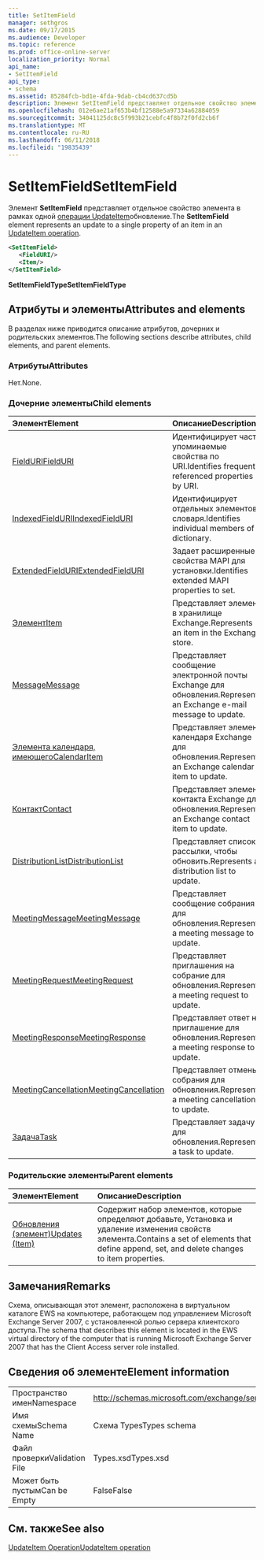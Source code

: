 ```yaml
---
title: SetItemField
manager: sethgros
ms.date: 09/17/2015
ms.audience: Developer
ms.topic: reference
ms.prod: office-online-server
localization_priority: Normal
api_name:
- SetItemField
api_type:
- schema
ms.assetid: 85284fcb-bd1e-4fda-9dab-cb4cd637cd5b
description: Элемент SetItemField представляет отдельное свойство элемента в рамках одной операции UpdateItem обновление.
ms.openlocfilehash: 012e6ae21af653b4bf12588e5a97334a62884059
ms.sourcegitcommit: 34041125dc8c5f993b21cebfc4f8b72f0fd2cb6f
ms.translationtype: MT
ms.contentlocale: ru-RU
ms.lasthandoff: 06/11/2018
ms.locfileid: "19835439"
---
```

# <a name="setitemfield"></a><span data-ttu-id="b0a66-103">SetItemField</span><span class="sxs-lookup"><span data-stu-id="b0a66-103">SetItemField</span></span>

<span data-ttu-id="b0a66-104">Элемент **SetItemField** представляет отдельное свойство элемента в рамках одной [операции UpdateItem](updateitem-operation.md)обновление.</span><span class="sxs-lookup"><span data-stu-id="b0a66-104">The **SetItemField** element represents an update to a single property of an item in an [UpdateItem operation](updateitem-operation.md).</span></span>
  
```xml
<SetItemField>
   <FieldURI/>
   <Item/>
</SetItemField>
```

 <span data-ttu-id="b0a66-105">**SetItemFieldType**</span><span class="sxs-lookup"><span data-stu-id="b0a66-105">**SetItemFieldType**</span></span>
## <a name="attributes-and-elements"></a><span data-ttu-id="b0a66-106">Атрибуты и элементы</span><span class="sxs-lookup"><span data-stu-id="b0a66-106">Attributes and elements</span></span>

<span data-ttu-id="b0a66-107">В разделах ниже приводится описание атрибутов, дочерних и родительских элементов.</span><span class="sxs-lookup"><span data-stu-id="b0a66-107">The following sections describe attributes, child elements, and parent elements.</span></span>
  
### <a name="attributes"></a><span data-ttu-id="b0a66-108">Атрибуты</span><span class="sxs-lookup"><span data-stu-id="b0a66-108">Attributes</span></span>

<span data-ttu-id="b0a66-109">Нет.</span><span class="sxs-lookup"><span data-stu-id="b0a66-109">None.</span></span>
  
### <a name="child-elements"></a><span data-ttu-id="b0a66-110">Дочерние элементы</span><span class="sxs-lookup"><span data-stu-id="b0a66-110">Child elements</span></span>

|<span data-ttu-id="b0a66-111">**Элемент**</span><span class="sxs-lookup"><span data-stu-id="b0a66-111">**Element**</span></span>|<span data-ttu-id="b0a66-112">**Описание**</span><span class="sxs-lookup"><span data-stu-id="b0a66-112">**Description**</span></span>|
|:-----|:-----|
|[<span data-ttu-id="b0a66-113">FieldURI</span><span class="sxs-lookup"><span data-stu-id="b0a66-113">FieldURI</span></span>](fielduri.md) <br/> |<span data-ttu-id="b0a66-114">Идентифицирует часто упоминаемые свойства по URI.</span><span class="sxs-lookup"><span data-stu-id="b0a66-114">Identifies frequently referenced properties by URI.</span></span>  <br/> |
|[<span data-ttu-id="b0a66-115">IndexedFieldURI</span><span class="sxs-lookup"><span data-stu-id="b0a66-115">IndexedFieldURI</span></span>](indexedfielduri.md) <br/> |<span data-ttu-id="b0a66-116">Идентифицирует отдельных элементов словаря.</span><span class="sxs-lookup"><span data-stu-id="b0a66-116">Identifies individual members of a dictionary.</span></span>  <br/> |
|[<span data-ttu-id="b0a66-117">ExtendedFieldURI</span><span class="sxs-lookup"><span data-stu-id="b0a66-117">ExtendedFieldURI</span></span>](extendedfielduri.md) <br/> |<span data-ttu-id="b0a66-118">Задает расширенные свойства MAPI для установки.</span><span class="sxs-lookup"><span data-stu-id="b0a66-118">Identifies extended MAPI properties to set.</span></span>  <br/> |
|[<span data-ttu-id="b0a66-119">Элемент</span><span class="sxs-lookup"><span data-stu-id="b0a66-119">Item</span></span>](item.md) <br/> |<span data-ttu-id="b0a66-120">Представляет элемент в хранилище Exchange.</span><span class="sxs-lookup"><span data-stu-id="b0a66-120">Represents an item in the Exchange store.</span></span>  <br/> |
|[<span data-ttu-id="b0a66-121">Message</span><span class="sxs-lookup"><span data-stu-id="b0a66-121">Message</span></span>](message-ex15websvcsotherref.md) <br/> |<span data-ttu-id="b0a66-122">Представляет сообщение электронной почты Exchange для обновления.</span><span class="sxs-lookup"><span data-stu-id="b0a66-122">Represents an Exchange e-mail message to update.</span></span>  <br/> |
|[<span data-ttu-id="b0a66-123">Элемента календаря, имеющего</span><span class="sxs-lookup"><span data-stu-id="b0a66-123">CalendarItem</span></span>](calendaritem.md) <br/> |<span data-ttu-id="b0a66-124">Представляет элемент календаря Exchange для обновления.</span><span class="sxs-lookup"><span data-stu-id="b0a66-124">Represents an Exchange calendar item to update.</span></span>  <br/> |
|[<span data-ttu-id="b0a66-125">Контакт</span><span class="sxs-lookup"><span data-stu-id="b0a66-125">Contact</span></span>](contact.md) <br/> |<span data-ttu-id="b0a66-126">Представляет элемент контакта Exchange для обновления.</span><span class="sxs-lookup"><span data-stu-id="b0a66-126">Represents an Exchange contact item to update.</span></span>  <br/> |
|[<span data-ttu-id="b0a66-127">DistributionList</span><span class="sxs-lookup"><span data-stu-id="b0a66-127">DistributionList</span></span>](distributionlist.md) <br/> |<span data-ttu-id="b0a66-128">Представляет список рассылки, чтобы обновить.</span><span class="sxs-lookup"><span data-stu-id="b0a66-128">Represents a distribution list to update.</span></span>  <br/> |
|[<span data-ttu-id="b0a66-129">MeetingMessage</span><span class="sxs-lookup"><span data-stu-id="b0a66-129">MeetingMessage</span></span>](meetingmessage.md) <br/> |<span data-ttu-id="b0a66-130">Представляет сообщение собрания для обновления.</span><span class="sxs-lookup"><span data-stu-id="b0a66-130">Represents a meeting message to update.</span></span>  <br/> |
|[<span data-ttu-id="b0a66-131">MeetingRequest</span><span class="sxs-lookup"><span data-stu-id="b0a66-131">MeetingRequest</span></span>](meetingrequest.md) <br/> |<span data-ttu-id="b0a66-132">Представляет приглашения на собрание для обновления.</span><span class="sxs-lookup"><span data-stu-id="b0a66-132">Represents a meeting request to update.</span></span>  <br/> |
|[<span data-ttu-id="b0a66-133">MeetingResponse</span><span class="sxs-lookup"><span data-stu-id="b0a66-133">MeetingResponse</span></span>](meetingresponse.md) <br/> |<span data-ttu-id="b0a66-134">Представляет ответ на приглашение для обновления.</span><span class="sxs-lookup"><span data-stu-id="b0a66-134">Represents a meeting response to update.</span></span>  <br/> |
|[<span data-ttu-id="b0a66-135">MeetingCancellation</span><span class="sxs-lookup"><span data-stu-id="b0a66-135">MeetingCancellation</span></span>](meetingcancellation.md) <br/> |<span data-ttu-id="b0a66-136">Представляет отмены собрания для обновления.</span><span class="sxs-lookup"><span data-stu-id="b0a66-136">Represents a meeting cancellation to update.</span></span>  <br/> |
|[<span data-ttu-id="b0a66-137">Задача</span><span class="sxs-lookup"><span data-stu-id="b0a66-137">Task</span></span>](task.md) <br/> |<span data-ttu-id="b0a66-138">Представляет задачу для обновления.</span><span class="sxs-lookup"><span data-stu-id="b0a66-138">Represents a task to update.</span></span>  <br/> |
   
### <a name="parent-elements"></a><span data-ttu-id="b0a66-139">Родительские элементы</span><span class="sxs-lookup"><span data-stu-id="b0a66-139">Parent elements</span></span>

|<span data-ttu-id="b0a66-140">**Элемент**</span><span class="sxs-lookup"><span data-stu-id="b0a66-140">**Element**</span></span>|<span data-ttu-id="b0a66-141">**Описание**</span><span class="sxs-lookup"><span data-stu-id="b0a66-141">**Description**</span></span>|
|:-----|:-----|
|[<span data-ttu-id="b0a66-142">Обновления (элемент)</span><span class="sxs-lookup"><span data-stu-id="b0a66-142">Updates (Item)</span></span>](updates-item.md) <br/> |<span data-ttu-id="b0a66-143">Содержит набор элементов, которые определяют добавьте, Установка и удаление изменения свойств элемента.</span><span class="sxs-lookup"><span data-stu-id="b0a66-143">Contains a set of elements that define append, set, and delete changes to item properties.</span></span>  <br/> |
   
## <a name="remarks"></a><span data-ttu-id="b0a66-144">Замечания</span><span class="sxs-lookup"><span data-stu-id="b0a66-144">Remarks</span></span>

<span data-ttu-id="b0a66-145">Схема, описывающая этот элемент, расположена в виртуальном каталоге EWS на компьютере, работающем под управлением Microsoft Exchange Server 2007, с установленной ролью сервера клиентского доступа.</span><span class="sxs-lookup"><span data-stu-id="b0a66-145">The schema that describes this element is located in the EWS virtual directory of the computer that is running Microsoft Exchange Server 2007 that has the Client Access server role installed.</span></span>
  
## <a name="element-information"></a><span data-ttu-id="b0a66-146">Сведения об элементе</span><span class="sxs-lookup"><span data-stu-id="b0a66-146">Element information</span></span>

|||
|:-----|:-----|
|<span data-ttu-id="b0a66-147">Пространство имен</span><span class="sxs-lookup"><span data-stu-id="b0a66-147">Namespace</span></span>  <br/> |http://schemas.microsoft.com/exchange/services/2006/types  <br/> |
|<span data-ttu-id="b0a66-148">Имя схемы</span><span class="sxs-lookup"><span data-stu-id="b0a66-148">Schema Name</span></span>  <br/> |<span data-ttu-id="b0a66-149">Схема Types</span><span class="sxs-lookup"><span data-stu-id="b0a66-149">Types schema</span></span>  <br/> |
|<span data-ttu-id="b0a66-150">Файл проверки</span><span class="sxs-lookup"><span data-stu-id="b0a66-150">Validation File</span></span>  <br/> |<span data-ttu-id="b0a66-151">Types.xsd</span><span class="sxs-lookup"><span data-stu-id="b0a66-151">Types.xsd</span></span>  <br/> |
|<span data-ttu-id="b0a66-152">Может быть пустым</span><span class="sxs-lookup"><span data-stu-id="b0a66-152">Can be Empty</span></span>  <br/> |<span data-ttu-id="b0a66-153">False</span><span class="sxs-lookup"><span data-stu-id="b0a66-153">False</span></span>  <br/> |
   
## <a name="see-also"></a><span data-ttu-id="b0a66-154">См. также</span><span class="sxs-lookup"><span data-stu-id="b0a66-154">See also</span></span>



[<span data-ttu-id="b0a66-155">UpdateItem Operation</span><span class="sxs-lookup"><span data-stu-id="b0a66-155">UpdateItem operation</span></span>](updateitem-operation.md)


